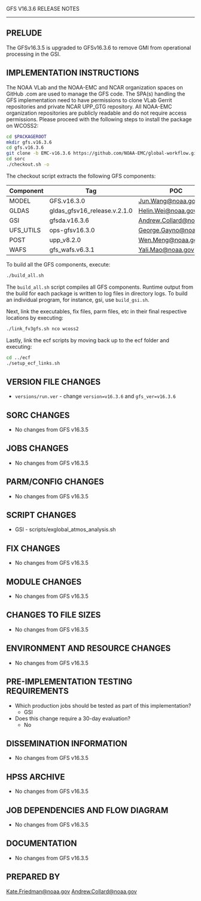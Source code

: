 GFS V16.3.6 RELEASE NOTES

-------
PRELUDE
-------

The GFSv16.3.5 is upgraded to GFSv16.3.6 to remove GMI from operational processing in the GSI.

IMPLEMENTATION INSTRUCTIONS
---------------------------

The NOAA VLab and the NOAA-EMC and NCAR organization spaces on GitHub .com are used to manage the GFS code.  The SPA(s) handling the GFS implementation need to have permissions to clone VLab Gerrit repositories and private NCAR UPP_GTG repository. All NOAA-EMC organization repositories are publicly readable and do not require access permissions.  Please proceed with the following steps to install the package on WCOSS2:

```bash
cd $PACKAGEROOT
mkdir gfs.v16.3.6
cd gfs.v16.3.6
git clone -b EMC-v16.3.6 https://github.com/NOAA-EMC/global-workflow.git .
cd sorc
./checkout.sh -o
```

The checkout script extracts the following GFS components:

| Component | Tag         | POC               |
| --------- | ----------- | ----------------- |
| MODEL     | GFS.v16.3.0   | Jun.Wang@noaa.gov |
| GLDAS     | gldas_gfsv16_release.v.2.1.0 | Helin.Wei@noaa.gov |
| GSI       | gfsda.v16.3.6 | Andrew.Collard@noaa.gov |
| UFS_UTILS | ops-gfsv16.3.0 | George.Gayno@noaa.gov |
| POST      | upp_v8.2.0 | Wen.Meng@noaa.gov |
| WAFS      | gfs_wafs.v6.3.1 | Yali.Mao@noaa.gov |

To build all the GFS components, execute:
```bash
./build_all.sh
```
The `build_all.sh` script compiles all GFS components. Runtime output from the build for each package is written to log files in directory logs. To build an individual program, for instance, gsi, use `build_gsi.sh`.

Next, link the executables, fix files, parm files, etc in their final respective locations by executing:
```bash
./link_fv3gfs.sh nco wcoss2
```

Lastly, link the ecf scripts by moving back up to the ecf folder and executing:
```bash
cd ../ecf
./setup_ecf_links.sh
```

VERSION FILE CHANGES
--------------------

* `versions/run.ver` - change `version=v16.3.6` and `gfs_ver=v16.3.6`

SORC CHANGES
------------

* No changes from GFS v16.3.5

JOBS CHANGES
------------

* No changes from GFS v16.3.5

PARM/CONFIG CHANGES
-------------------

* No changes from GFS v16.3.5

SCRIPT CHANGES
--------------

* GSI - scripts/exglobal_atmos_analysis.sh

FIX CHANGES
-----------

* No changes from GFS v16.3.5

MODULE CHANGES
--------------

* No changes from GFS v16.3.5

CHANGES TO FILE SIZES
---------------------

* No changes from GFS v16.3.5

ENVIRONMENT AND RESOURCE CHANGES
--------------------------------

* No changes from GFS v16.3.5

PRE-IMPLEMENTATION TESTING REQUIREMENTS
---------------------------------------

* Which production jobs should be tested as part of this implementation?
  * GSI 
* Does this change require a 30-day evaluation?
  * No

DISSEMINATION INFORMATION
-------------------------

* No changes from GFS v16.3.5

HPSS ARCHIVE
------------

* No changes from GFS v16.3.5

JOB DEPENDENCIES AND FLOW DIAGRAM
---------------------------------

* No changes from GFS v16.3.5

DOCUMENTATION
-------------

* No changes from GFS v16.3.5

PREPARED BY
-----------
Kate.Friedman@noaa.gov
Andrew.Collard@noaa.gov
